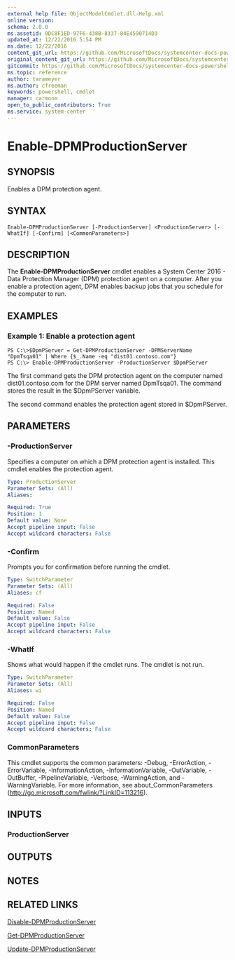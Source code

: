 ```yaml
---
external help file: ObjectModelCmdlet.dll-Help.xml
online version: 
schema: 2.0.0
ms.assetid: 0DC8F1ED-97F6-438B-8337-84E4590714D3
updated_at: 12/22/2016 5:54 PM
ms.date: 12/22/2016
content_git_url: https://github.com/MicrosoftDocs/systemcenter-docs-powershell/blob/master/systemcenter-cmdlets/SystemCenter2016/DataProtectionManager/vlatest/Enable-DPMProductionServer.md
original_content_git_url: https://github.com/MicrosoftDocs/systemcenter-docs-powershell/blob/master/systemcenter-cmdlets/SystemCenter2016/DataProtectionManager/vlatest/Enable-DPMProductionServer.md
gitcommit: https://github.com/MicrosoftDocs/systemcenter-docs-powershell/blob/17c3a51bd892aad46c731d9f381f0704b4815004/systemcenter-cmdlets/SystemCenter2016/DataProtectionManager/vlatest/Enable-DPMProductionServer.md
ms.topic: reference
author: tarameyer
ms.author: cfreeman
keywords: powershell, cmdlet
manager: carmonm
open_to_public_contributors: True
ms.service: system-center
---
```


# Enable-DPMProductionServer

## SYNOPSIS
Enables a DPM protection agent.

## SYNTAX

```
Enable-DPMProductionServer [-ProductionServer] <ProductionServer> [-WhatIf] [-Confirm] [<CommonParameters>]
```

## DESCRIPTION
The **Enable-DPMProductionServer** cmdlet enables a System Center 2016 - Data Protection Manager (DPM) protection agent on a computer.
After you enable a protection agent, DPM enables backup jobs that you schedule for the computer to run.

## EXAMPLES

### Example 1: Enable a protection agent
```
PS C:\>$DpmPServer = Get-DPMProductionServer -DPMServerName "DpmTsqa01" | Where {$_.Name -eq "dist01.contoso.com"}
PS C:\> Enable-DPMProductionServer -ProductionServer $DpmPServer
```

The first command gets the DPM protection agent on the computer named dist01.contoso.com for the DPM server named DpmTsqa01.
The command stores the result in the $DpmPServer variable.

The second command enables the protection agent stored in $DpmPServer.

## PARAMETERS

### -ProductionServer
Specifies a computer on which a DPM protection agent is installed.
This cmdlet enables the protection agent.

```yaml
Type: ProductionServer
Parameter Sets: (All)
Aliases: 

Required: True
Position: 1
Default value: None
Accept pipeline input: False
Accept wildcard characters: False
```

### -Confirm
Prompts you for confirmation before running the cmdlet.

```yaml
Type: SwitchParameter
Parameter Sets: (All)
Aliases: cf

Required: False
Position: Named
Default value: False
Accept pipeline input: False
Accept wildcard characters: False
```

### -WhatIf
Shows what would happen if the cmdlet runs.
The cmdlet is not run.

```yaml
Type: SwitchParameter
Parameter Sets: (All)
Aliases: wi

Required: False
Position: Named
Default value: False
Accept pipeline input: False
Accept wildcard characters: False
```

### CommonParameters
This cmdlet supports the common parameters: -Debug, -ErrorAction, -ErrorVariable, -InformationAction, -InformationVariable, -OutVariable, -OutBuffer, -PipelineVariable, -Verbose, -WarningAction, and -WarningVariable. For more information, see about_CommonParameters (http://go.microsoft.com/fwlink/?LinkID=113216).

## INPUTS

### ProductionServer

## OUTPUTS

## NOTES

## RELATED LINKS

[Disable-DPMProductionServer](xref:SystemCenter2016/DataProtectionManager/vlatest/Disable-DPMProductionServer.md)

[Get-DPMProductionServer](xref:SystemCenter2016/DataProtectionManager/vlatest/Get-DPMProductionServer.md)

[Update-DPMProductionServer](xref:SystemCenter2016/DataProtectionManager/vlatest/Update-DPMProductionServer.md)
